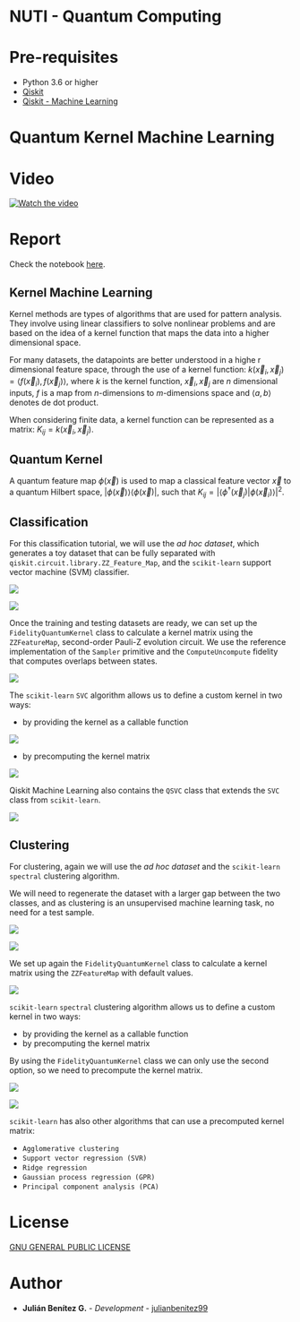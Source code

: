 # NUTI - Quantum Computing 

# Pre-requisites
* Python 3.6 or higher
* [Qiskit](https://qiskit.org/documentation/getting_started.html#installation)
* [Qiskit - Machine Learning](https://qiskit.org/documentation/machine-learning/getting_started.html#installation)

# Quantum Kernel Machine Learning
# Video
[![Watch the video](https://img.youtube.com/vi/6vvKlAMQlXg/hqdefault.jpg)](https://youtu.be/6vvKlAMQlXg)

# Report

Check the notebook [here](./qiskit.ipynb).

## Kernel Machine Learning
Kernel methods are types of algorithms that are used for pattern analysis. They involve using linear classifiers to solve nonlinear problems and are based on the idea of a kernel function that maps the data into a higher dimensional space.

For many datasets, the datapoints are better understood in a highe  r dimensional feature space, through the use of a kernel function: $k(\vec{x}_i, \vec{x}_j) = \langle f(\vec{x}_i), f(\vec{x}_j) \rangle$, where $k$ is the kernel function, $\vec{x}_i, \vec{x}_j$ are $n$
dimensional inputs, $f$ is a map from $n$-dimensions to $m$-dimensions space and $\langle a,b \rangle$ denotes de dot product.

When considering finite data, a kernel function can be represented as a matrix: $K_{ij} = k(\vec{x}_i,\vec{x}_j)$.

## Quantum Kernel
A quantum feature map $\phi(\vec{x})$ is used to map a classical feature vector $\vec{x}$ to a quantum Hilbert space, $| \phi(\vec{x})\rangle \langle \phi(\vec{x})|$, such that $K_{ij} = \left| \langle \phi^\dagger(\vec{x}_j)| \phi(\vec{x}_i) \rangle \right|^{2}$.

## Classification
For this classification tutorial, we will use the _ad hoc dataset_, which generates a toy dataset that can be fully separated with `qiskit.circuit.library.ZZ_Feature_Map`, and the `scikit-learn` support vector machine (SVM) classifier.

![](./imgs/classification1.png)

![](./imgs/classification2.png)

Once the training and testing datasets are ready, we can set up the `FidelityQuantumKernel` class to calculate
a kernel matrix using the `ZZFeatureMap`, second-order Pauli-Z evolution circuit. We use the reference implementation 
of the `Sampler` primitive and the `ComputeUncompute` fidelity that computes overlaps between states.

![](./imgs/classification3.png)

The `scikit-learn` `SVC` algorithm allows us to define a custom kernel in two ways:
* by providing the kernel as a callable function
 
![](./imgs/classification4.png)
* by precomputing the kernel matrix
 
![](./imgs/classification5.png)

Qiskit Machine Learning also contains the `QSVC` class that extends the `SVC` class from `scikit-learn`.

![](./imgs/classification6.png)

## Clustering
For clustering, again we will use the _ad hoc dataset_ and the `scikit-learn` `spectral` clustering algorithm.

We will need to regenerate the dataset with a larger gap between the two classes, and as clustering is an 
unsupervised machine learning task, no need for a test sample.

![](./imgs/clustering1.png)

![](./imgs/clustering2.png)

We set up again the `FidelityQuantumKernel` class to calculate a kernel matrix using the `ZZFeatureMap` with default values.

![](./imgs/clustering3.png)

`scikit-learn` `spectral` clustering algorithm allows us to define a custom kernel in two ways:
* by providing the kernel as a callable function
* by precomputing the kernel matrix

By using the `FidelityQuantumKernel` class we can only use the second option, so we need to precompute the kernel matrix.

![](./imgs/clustering4.png)

![](./imgs/clustering5.png)

`scikit-learn` has also other algorithms that can use a precomputed kernel matrix:
* `Agglomerative clustering`
* `Support vector regression (SVR)`
* `Ridge regression`
* `Gaussian process regression (GPR)`
* `Principal component analysis (PCA)`

# License
[GNU GENERAL PUBLIC LICENSE](./LICENSE.MD)

# Author
* **Julián Benítez G.** - _Development_ - [julianbenitez99](https://github.com/julianbenitez99)